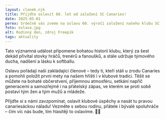 ```yaml
---
layout: clanek.njk
title: Přijďte oslavit 60. let od založení SC Canaries!
date: 2025-05-01
perex: Srdečně vás zveme na oslavu 60. výročí založení našeho klubu SC Canaries, která se uskuteční v pátek 6. října na hřišti Tempo Praha.
foto: oslava.jpg
alt: Rodinný den, zdroj Freepik
tags: aktuality
---
```


Tato významná událost připomene bohatou historii klubu, 
který za šest dekád přivítal stovky hráčů, trenérů a fanoušků, a stále udržuje týmového ducha, nadšení a lásku k softballu.

Oslavu pořádají naši zakládající členové – tedy ti, kteří stáli u zrodu Canaries a pomohli položit první mety na našem hřišti i v klubové tradici. 
Těšit se můžete na bohaté občerstvení, příjemnou atmosféru, setkání napříč generacemi a samozřejmě i na přátelský zápas, ve kterém se proti sobě postaví tým žen a tým mužů a mládeže.

Přijďte si s námi zavzpomínat, oslavit klubové úspěchy a nasát tu pravou canariesáckou náladu! Vezměte s sebou rodinu, přátele i bývalé spoluhráče – čím víc nás bude, 
tím hlasitěji to oslavíme. 💛🥳
